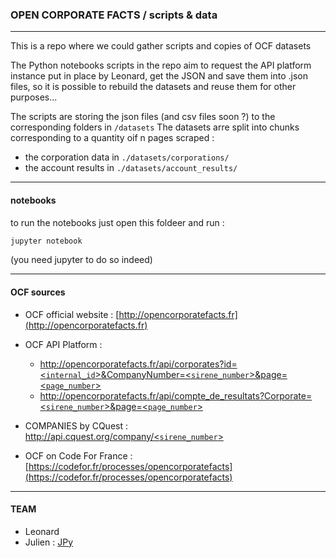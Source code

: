 ### OPEN CORPORATE FACTS / scripts & data
-------------------

This is a repo where we could gather scripts and copies of OCF datasets

The Python notebooks scripts in the repo aim to request the API platform instance put in place by Leonard, get the JSON and save them into .json files, 
so it is possible to rebuild the datasets and reuse them for other purposes...

The scripts are storing the json files (and csv files soon ?) to the corresponding folders in `/datasets`
The datasets arre split into chunks corresponding to a quantity oif n pages scraped : 

- the corporation data in `./datasets/corporations/`
- the account results in `./datasets/account_results/`

----------
#### notebooks

to run the notebooks just open this foldeer and run : 

```bash
jupyter notebook
```

(you need jupyter to do so indeed)

----------
#### OCF sources 

- OCF official website : [http://opencorporatefacts.fr](http://opencorporatefacts.fr)

- OCF API Platform : 
	- [http://opencorporatefacts.fr/api/corporates?id=<`internal_id`>&CompanyNumber=<`sirene_number`>&page=<`page_number`>](http://opencorporatefacts.fr/api)
	- [http://opencorporatefacts.fr/api/compte_de_resultats?Corporate=<`sirene_number`>&page=<`page_number`>](http://opencorporatefacts.fr/api)

- COMPANIES by CQuest : [http://api.cquest.org/company/<`sirene_number`>](http://api.cquest.org/company/832277370)

- OCF on Code For France : [https://codefor.fr/processes/opencorporatefacts](https://codefor.fr/processes/opencorporatefacts)


------------
#### TEAM

- Leonard 
- Julien : [JPy](https://github.com/JulienParis)  

